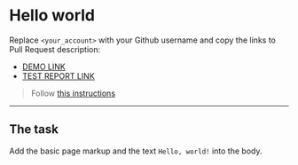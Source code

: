 # Hello world
Replace `<your_account>` with your Github username and copy the links to Pull Request description:
- [DEMO LINK](https://anastasia-sazonkina.github.io/layout_hello-world/)
- [TEST REPORT LINK](https://anastasia-sazonkina.github.io/layout_hello-world/report/html_report/)

> Follow [this instructions](https://mate-academy.github.io/layout_task-guideline/#how-to-solve-the-layout-tasks-on-github)
___

## The task 
Add the basic page markup and the text `Hello, world!` into the body.
